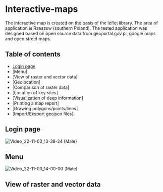 # Interactive-maps
The interactive map is created on the basis of the leflet library. The area of application is Rzeszow (southern Poland). The tested application was designed based on open source data from geoportal.gov.pl, google maps and open street maps. 

## Table of contents
* [Login page](#Login-page)
* [Menu]
* [View of raster and vector data]
* [Geolocation]
* [Comparison of raster data]
* [Location of key sites] 
* [Visualization of deep information]
* [Printing a map report]
* [Drawing polygons/points/lines]
* [Import/Eksport geojson files]


## Login page
![Video_22-11-03_13-38-24 (Małe)](https://user-images.githubusercontent.com/71393344/199722892-20bc7090-9574-4018-8e52-e487ad23df8b.gif)

## Menu
![Video_22-11-03_14-00-00 (Małe)](https://user-images.githubusercontent.com/71393344/199727015-b4a50889-ee1f-4481-9864-e7346a09c455.gif)

## View of raster and vector data
